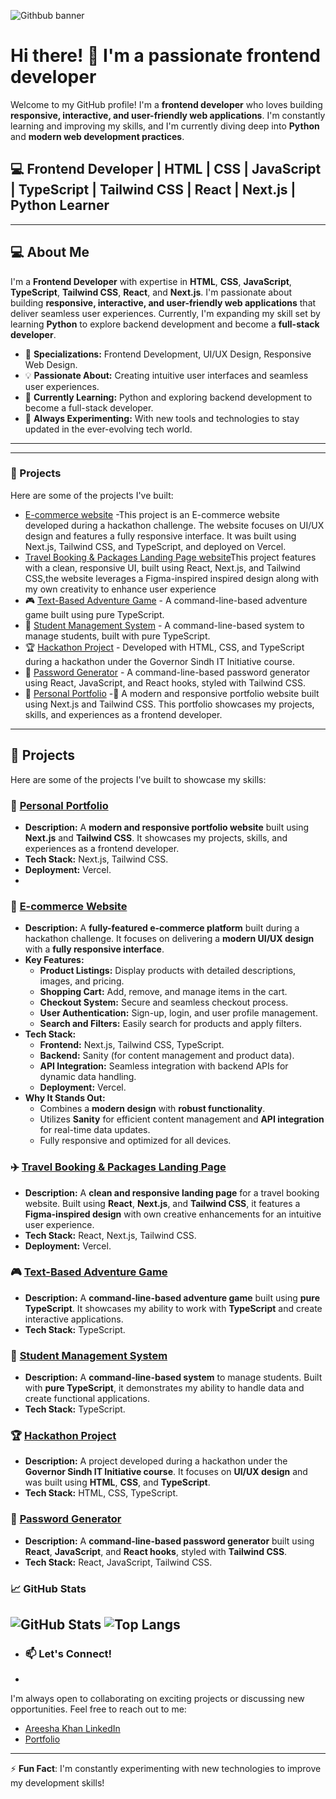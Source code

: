![Githbub banner](https://github.com/user-attachments/assets/cfdbd171-12d8-4fe5-965d-eaf85e1d21ae)

# Hi there! 👋 I'm a passionate frontend developer

Welcome to my GitHub profile! I'm a **frontend developer** who loves building **responsive, interactive, and user-friendly web applications**. I'm constantly learning and improving my skills, and I'm currently diving deep into **Python** and **modern web development practices**.

## 💻 Frontend Developer | HTML | CSS | JavaScript | TypeScript | Tailwind CSS | React | Next.js | Python Learner

---
## 💻 About Me

I'm a **Frontend Developer** with expertise in **HTML**, **CSS**, **JavaScript**, **TypeScript**, **Tailwind CSS**, **React**, and **Next.js**. I'm passionate about building **responsive, interactive, and user-friendly web applications** that deliver seamless user experiences. Currently, I'm expanding my skill set by learning **Python** to explore backend development and become a **full-stack developer**.

- 🚀 **Specializations:** Frontend Development, UI/UX Design, Responsive Web Design.
- 💡 **Passionate About:** Creating intuitive user interfaces and seamless user experiences.
- 🌱 **Currently Learning:** Python and exploring backend development to become a full-stack developer.
- 🔧 **Always Experimenting:** With new tools and technologies to stay updated in the ever-evolving tech world.

---
---

### 🌱 Projects

Here are some of the projects I've built:
-  [E-commerce website](https://ui-ux-hackathone-six.vercel.app/) -This project is an E-commerce website developed during a hackathon challenge. The website focuses on UI/UX design and features a fully responsive interface. It was built using Next.js, Tailwind CSS, and TypeScript, and deployed on Vercel.
-   [Travel Booking & Packages Landing Page website](https://tavel-website.vercel.app/)This project features  with a clean, responsive UI, built using React, Next.js, and Tailwind CSS,the website leverages a Figma-inspired inspired design along with my own creativity to enhance user experience
- 🎮 [Text-Based Adventure Game](https://github.com/Areeshakhan723/Text-Based-Adventure-Game) - A command-line-based adventure game built using pure TypeScript.
- 📘 [Student Management System](https://github.com/Areeshakhan723/Student_management_System_project_07) - A command-line-based system to manage students, built with pure TypeScript.
- 🏆 [Hackathon Project](https://github.com/Areeshakhan723/hackathone_milestone_5) - Developed with HTML, CSS, and TypeScript during a hackathon under the Governor Sindh IT Initiative course.
- 🔐 [Password Generator](https://github.com/Areeshakhan723/password_generator) - A command-line-based password generator using React, JavaScript, and React hooks, styled with Tailwind CSS.
- 🌟 [Personal Portfolio](https://portfolio-using-next-js-tailwind-css-pi.vercel.app/) -🚀 A modern and responsive portfolio website built using Next.js and Tailwind CSS. This portfolio showcases my projects, skills, and experiences as a frontend developer.
  

---

## 🌱 Projects

Here are some of the projects I've built to showcase my skills:

### 🌟 [Personal Portfolio](https://portfolio-using-next-js-tailwind-css-pi.vercel.app/)
- **Description:** A **modern and responsive portfolio website** built using **Next.js** and **Tailwind CSS**. It showcases my projects, skills, and experiences as a frontend developer.
- **Tech Stack:** Next.js, Tailwind CSS.
- **Deployment:** Vercel.
- 
### 🛒 [E-commerce Website](https://ui-ux-hackathone-six.vercel.app/)
- **Description:** A **fully-featured e-commerce platform** built during a hackathon challenge. It focuses on delivering a **modern UI/UX design** with a **fully responsive interface**.
- **Key Features:**
  - **Product Listings:** Display products with detailed descriptions, images, and pricing.
  - **Shopping Cart:** Add, remove, and manage items in the cart.
  - **Checkout System:** Secure and seamless checkout process.
  - **User Authentication:** Sign-up, login, and user profile management.
  - **Search and Filters:** Easily search for products and apply filters.
- **Tech Stack:**
  - **Frontend:** Next.js, Tailwind CSS, TypeScript.
  - **Backend:** Sanity (for content management and product data).
  - **API Integration:** Seamless integration with backend APIs for dynamic data handling.
  - **Deployment:** Vercel.
- **Why It Stands Out:**
  - Combines a **modern design** with **robust functionality**.
  - Utilizes **Sanity** for efficient content management and **API integration** for real-time data updates.
  - Fully responsive and optimized for all devices.

### ✈️ [Travel Booking & Packages Landing Page](https://tavel-website.vercel.app/)
- **Description:** A **clean and responsive landing page** for a travel booking website. Built using **React**, **Next.js**, and **Tailwind CSS**, it features a **Figma-inspired design** with own creative enhancements for an intuitive user experience.
- **Tech Stack:** React, Next.js, Tailwind CSS.
- **Deployment:** Vercel.

### 🎮 [Text-Based Adventure Game](https://github.com/Areeshakhan723/Text-Based-Adventure-Game)
- **Description:** A **command-line-based adventure game** built using **pure TypeScript**. It showcases my ability to work with **TypeScript** and create interactive applications.
- **Tech Stack:** TypeScript.

### 📘 [Student Management System](https://github.com/Areeshakhan723/Student_management_System_project_07)
- **Description:** A **command-line-based system** to manage students. Built with **pure TypeScript**, it demonstrates my ability to handle data and create functional applications.
- **Tech Stack:** TypeScript.

### 🏆 [Hackathon Project](https://github.com/Areeshakhan723/hackathone_milestone_5)
- **Description:** A project developed during a hackathon under the **Governor Sindh IT Initiative course**. It focuses on **UI/UX design** and was built using **HTML**, **CSS**, and **TypeScript**.
- **Tech Stack:** HTML, CSS, TypeScript.

### 🔐 [Password Generator](https://github.com/Areeshakhan723/password_generator)
- **Description:** A **command-line-based password generator** built using **React**, **JavaScript**, and **React hooks**, styled with **Tailwind CSS**.
- **Tech Stack:** React, JavaScript, Tailwind CSS.



### 📈 GitHub Stats

![GitHub Stats](https://github-readme-stats.vercel.app/api?username=Areeshakhan723&show_icons=true&theme=radical)
![Top Langs](https://github-readme-stats.vercel.app/api/top-langs/?username=Areeshakhan723&layout=compact&theme=radical)
---

- ### 📫 Let's Connect!
- 
I'm always open to collaborating on exciting projects or discussing new opportunities. Feel free to reach out to me:

- [Areesha Khan LinkedIn](https://www.linkedin.com/in/areesha-khan-04bb07305/)
- [Portfolio](https://portfolio-using-next-js-tailwind-css-pi.vercel.app/)


---

⚡ **Fun Fact**: I'm constantly experimenting with new technologies to improve my development skills!
